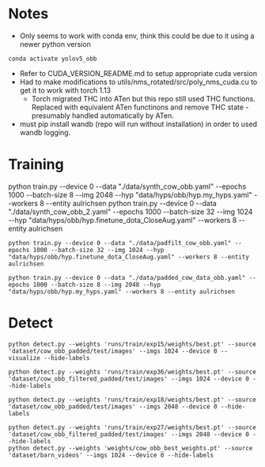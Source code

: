 
# Notes 
 - Only seems to work with conda env, think this could be due to it using a newer python version
```
conda activate yolov5_obb
```
 - Refer to CUDA_VERSION_README.md to setup appropriate cuda version
 - Had to make modifications to utils/nms_rotated/src/poly_nms_cuda.cu to get it to work with torch 1.13
    - Torch migrated THC into ATen but this repo still used THC functions. Replaced with equivalent ATen functinons and remove THC state - presumably handled automatically by ATen.
 - must pip install wandb (repo will run without installation) in order to used wandb logging.

# Training
python train.py --device 0 --data "./data/synth_cow_obb.yaml" --epochs 1000 --batch-size 8 --img 2048 --hyp "data/hyps/obb/hyp.my_hyps.yaml" --workers 8 --entity aulrichsen
python train.py --device 0 --data "./data/synth_cow_obb_2.yaml" --epochs 1000 --batch-size 32 --img 1024 --hyp "data/hyps/obb/hyp.finetune_dota_CloseAug.yaml" --workers 8 --entity aulrichsen


```
python train.py --device 0 --data "./data/padfilt_cow_obb.yaml" --epochs 1000 --batch-size 32 --img 1024 --hyp "data/hyps/obb/hyp.finetune_dota_CloseAug.yaml" --workers 8 --entity aulrichsen
```
```
python train.py --device 0 --data "./data/padded_cow_data_obb.yaml" --epochs 1000 --batch-size 8 --img 2048 --hyp "data/hyps/obb/hyp.my_hyps.yaml" --workers 8 --entity aulrichsen
```

# Detect
```
python detect.py --weights 'runs/train/exp15/weights/best.pt' --source 'dataset/cow_obb_padded/test/images' --imgs 1024 --device 0 --visualize --hide-labels
```
```
python detect.py --weights 'runs/train/exp36/weights/best.pt' --source 'dataset/cow_obb_filtered_padded/test/images' --imgs 1024 --device 0 --hide-labels
```
```
python detect.py --weights 'runs/train/exp18/weights/best.pt' --source 'dataset/cow_obb_padded/test/images' --imgs 2048 --device 0 --hide-labels
```
```
python detect.py --weights 'runs/train/exp27/weights/best.pt' --source 'dataset/cow_obb_filtered_padded/test/images' --imgs 2048 --device 0 --hide-labels
python detect.py --weights 'weights/cow_obb_best_weights.pt' --source 'dataset/barn_videos' --imgs 1024 --device 0 --hide-labels
```